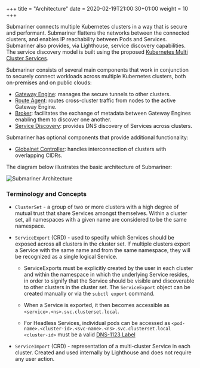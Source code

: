 +++
title = "Architecture"
date = 2020-02-19T21:00:30+01:00
weight = 10
+++
<!-- markdownlint-disable line-length -->
Submariner connects multiple Kubernetes clusters in a way that is secure and performant. Submariner flattens the networks between the
connected clusters, and enables IP reachability between Pods and Services. Submariner also provides, via Lighthouse, service discovery
capabilities. The service discovery model is built using the proposed
[Kubernetes Multi Cluster Services](https://github.com/kubernetes/enhancements/tree/master/keps/sig-multicluster/1645-multi-cluster-services-api).
<!-- markdownlint-enable line-length -->
Submariner consists of several main components that work in conjunction to securely connect workloads across multiple Kubernetes clusters,
both on-premises and on public clouds:

* [Gateway Engine](./gateway-engine/): manages the secure tunnels to other clusters.
* [Route Agent](./route-agent/): routes cross-cluster traffic from nodes to the active Gateway Engine.
* [Broker](./broker/): facilitates the exchange of metadata between Gateway Engines enabling them to discover one another.
* [Service Discovery](./service-discovery/): provides DNS discovery of Services across clusters.

Submariner has optional components that provide additional functionality:

* [Globalnet Controller](./globalnet/): handles interconnection of clusters with overlapping CIDRs.

The diagram below illustrates the basic architecture of Submariner:

![Submariner Architecture](/images/submariner/architecture.jpg)

### Terminology and Concepts

* `ClusterSet` - a group of two or more clusters with a high degree of mutual trust that share Services amongst themselves.
Within a cluster set, all namespaces with a given name are considered to be the same namespace.

* `ServiceExport` (CRD) - used to specify which Services should be exposed across all clusters in the cluster set. If multiple clusters
export a Service with the same name and from the same namespace, they will be recognized as a single logical Service.

  * ServiceExports must be explicitly created by the user in each cluster and within the namespace in which the underlying Service resides,
in order to signify that the Service should be visible and discoverable to other clusters in the cluster set. The `ServiceExport` object can
be created manually or via the `subctl export` command.

  * When a Service is exported, it then becomes accessible as `<service>.<ns>.svc.clusterset.local`.

  * For Headless Services, individual pods can be accessed as `<pod-name>.<cluster-id>.<svc-name>.<ns>.svc.clusterset.local`
`<cluster-id>` must be a valid [DNS-1123 Label](https://kubernetes.io/docs/concepts/overview/working-with-objects/names/#dns-label-names)

* `ServiceImport` (CRD) - representation of a multi-cluster Service in each cluster. Created and used internally by Lighthouse and does not
require any user action.
